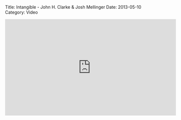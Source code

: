 Title: Intangible - John H. Clarke & Josh Mellinger
Date: 2013-05-10
Category: Video

<iframe width="560" height="315" src="https://www.youtube.com/embed/kV43ZbVOrlg" title="YouTube video player" frameborder="0" allow="accelerometer; autoplay; clipboard-write; encrypted-media; gyroscope; picture-in-picture" allowfullscreen></iframe>

